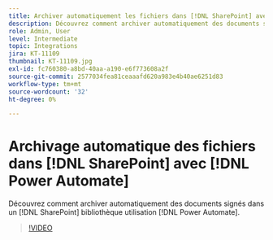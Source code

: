 ```yaml
---
title: Archiver automatiquement les fichiers dans [!DNL SharePoint] avec [!DNL Power Automate]
description: Découvrez comment archiver automatiquement des documents signés dans un [!DNL SharePoint] bibliothèque utilisation [!DNL Power Automate]
role: Admin, User
level: Intermediate
topic: Integrations
jira: KT-11109
thumbnail: KT-11109.jpg
exl-id: fc760380-a8bd-40aa-a190-e6f773608a2f
source-git-commit: 2577034fea81ceaaafd620a983e4b40ae6251d83
workflow-type: tm+mt
source-wordcount: '32'
ht-degree: 0%

---
```


# Archivage automatique des fichiers dans [!DNL SharePoint] avec [!DNL Power Automate]

Découvrez comment archiver automatiquement des documents signés dans un [!DNL SharePoint] bibliothèque utilisation [!DNL Power Automate].

>[!VIDEO](https://video.tv.adobe.com/v/3409121?quality=12&learn=on&hidetitle=true)
